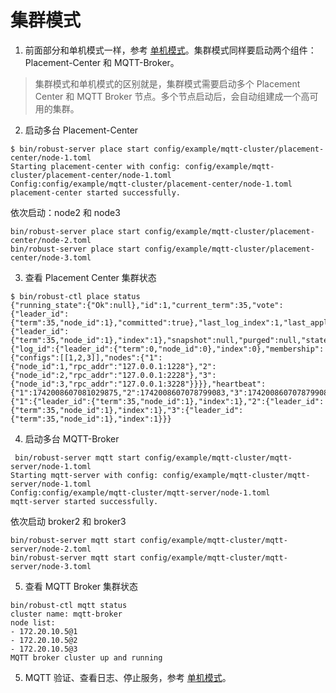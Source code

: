 # 集群模式
1. 前面部分和单机模式一样，参考 [单机模式](./Run-Standalone-Mode.md)。集群模式同样要启动两个组件：Placement-Center 和 MQTT-Broker。

> 集群模式和单机模式的区别就是，集群模式需要启动多个 Placement Center 和 MQTT Broker 节点。多个节点启动后，会自动组建成一个高可用的集群。

2. 启动多台 Placement-Center

```shell
$ bin/robust-server place start config/example/mqtt-cluster/placement-center/node-1.toml
Starting placement-center with config: config/example/mqtt-cluster/placement-center/node-1.toml
Config:config/example/mqtt-cluster/placement-center/node-1.toml
placement-center started successfully.
```

依次启动：node2 和 node3
```shell
bin/robust-server place start config/example/mqtt-cluster/placement-center/node-2.toml
bin/robust-server place start config/example/mqtt-cluster/placement-center/node-3.toml
```

3. 查看 Placement Center 集群状态
```
$ bin/robust-ctl place status
{"running_state":{"Ok":null},"id":1,"current_term":35,"vote":{"leader_id":{"term":35,"node_id":1},"committed":true},"last_log_index":1,"last_applied":{"leader_id":{"term":35,"node_id":1},"index":1},"snapshot":null,"purged":null,"state":"Leader","current_leader":1,"millis_since_quorum_ack":2,"last_quorum_acked":1742008607078799375,"membership_config":{"log_id":{"leader_id":{"term":0,"node_id":0},"index":0},"membership":{"configs":[[1,2,3]],"nodes":{"1":{"node_id":1,"rpc_addr":"127.0.0.1:1228"},"2":{"node_id":2,"rpc_addr":"127.0.0.1:2228"},"3":{"node_id":3,"rpc_addr":"127.0.0.1:3228"}}}},"heartbeat":{"1":1742008607081029875,"2":1742008607078799083,"3":1742008607078799083},"replication":{"1":{"leader_id":{"term":35,"node_id":1},"index":1},"2":{"leader_id":{"term":35,"node_id":1},"index":1},"3":{"leader_id":{"term":35,"node_id":1},"index":1}}}
```

4. 启动多台 MQTT-Broker

```shell
 bin/robust-server mqtt start config/example/mqtt-cluster/mqtt-server/node-1.toml
Starting mqtt-server with config: config/example/mqtt-cluster/mqtt-server/node-1.toml
Config:config/example/mqtt-cluster/mqtt-server/node-1.toml
mqtt-server started successfully.
```

依次启动 broker2 和 broker3
```
bin/robust-server mqtt start config/example/mqtt-cluster/mqtt-server/node-2.toml
bin/robust-server mqtt start config/example/mqtt-cluster/mqtt-server/node-3.toml
```

5. 查看 MQTT Broker 集群状态
```
bin/robust-ctl mqtt status
cluster name: mqtt-broker
node list:
- 172.20.10.5@1
- 172.20.10.5@2
- 172.20.10.5@3
MQTT broker cluster up and running
```

5. MQTT 验证、查看日志、停止服务，参考 [单机模式](./Run-Standalone-Mode.md)。